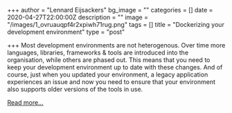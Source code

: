 +++
author = "Lennard Eijsackers"
bg_image = ""
categories = []
date = 2020-04-27T22:00:00Z
description = ""
image = "/images/1_ovruauqpf4r2xpiwh71rug.png"
tags = []
title = "Dockerizing your development environment"
type = "post"

+++
Most development environments are not heterogenous. Over time more languages, libraries, frameworks & tools are introduced into the organisation, while others are phased out. This means that you need to keep your development environment up to date with these changes. And of course, just when you updated your environment, a legacy application experiences an issue and now you need to ensure that your environment also supports older versions of the tools in use.

[Read more...](https://www.blokje5.dev/posts/dockerizing-your-development-environment/)